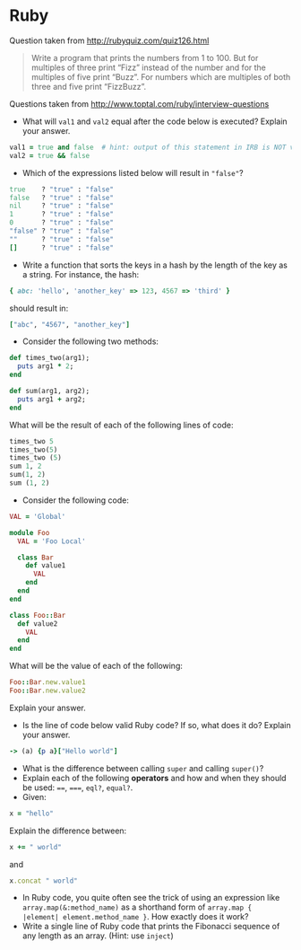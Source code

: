 # Ruby

Question taken from http://rubyquiz.com/quiz126.html

> Write a program that prints the numbers from 1 to 100.
> But for multiples of three print “Fizz” instead of the
> number and for the multiples of five print “Buzz”. For
> numbers which are multiples of both three and five
> print “FizzBuzz”.

Questions taken from http://www.toptal.com/ruby/interview-questions

- What will `val1` and `val2` equal after the code below is executed? Explain your answer.
```ruby
val1 = true and false  # hint: output of this statement in IRB is NOT value of val1!
val2 = true && false
```
- Which of the expressions listed below will result in `"false"`?
```ruby
true    ? "true" : "false"
false   ? "true" : "false"
nil     ? "true" : "false"
1       ? "true" : "false"
0       ? "true" : "false"
"false" ? "true" : "false"
""      ? "true" : "false"
[]      ? "true" : "false"
```
- Write a function that sorts the keys in a hash by the length of the key as a string. For instance, the hash:
```ruby
{ abc: 'hello', 'another_key' => 123, 4567 => 'third' }
```
should result in:
```ruby
["abc", "4567", "another_key"]
```
- Consider the following two methods:
```ruby
def times_two(arg1);
  puts arg1 * 2;
end

def sum(arg1, arg2);
  puts arg1 + arg2;
end
```
What will be the result of each of the following lines of code:
```ruby
times_two 5
times_two(5)
times_two (5)
sum 1, 2
sum(1, 2)
sum (1, 2)
```
- Consider the following code:
```ruby
VAL = 'Global'

module Foo
  VAL = 'Foo Local'

  class Bar
    def value1
      VAL
    end
  end
end

class Foo::Bar
  def value2
    VAL
  end
end
```
What will be the value of each of the following:
```ruby
Foo::Bar.new.value1
Foo::Bar.new.value2
```
Explain your answer.
- Is the line of code below valid Ruby code? If so, what does it do? Explain your answer.
```ruby
-> (a) {p a}["Hello world"]
```
- What is the difference between calling `super` and calling `super()`?
- Explain each of the following **operators** and how and when they should be used: `==`, `===`, `eql?`, `equal?`.
- Given:
```ruby
x = "hello"
```
Explain the difference between:
```ruby
x += " world"
```
and
```ruby
x.concat " world"
```
- In Ruby code, you quite often see the trick of using an expression like `array.map(&:method_name)` as a shorthand form of `array.map { |element| element.method_name }`. How exactly does it work?
- Write a single line of Ruby code that prints the Fibonacci sequence of any length as an array. (Hint: use `inject`)
